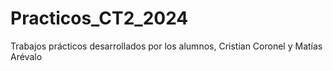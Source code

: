 # Practicos_CT2_2024
Trabajos prácticos desarrollados por los alumnos, Cristian Coronel y Matías Arévalo
